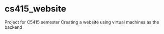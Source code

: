 # cs415_website

Project for C5415 semester
Creating a website using virtual machines as the backend
